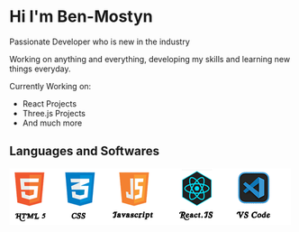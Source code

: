 # Hi I'm Ben-Mostyn

Passionate Developer who is new in the industry

Working on anything and everything, developing my skills and learning new things everyday.

Currently Working on:

- React Projects
- Three.js Projects
- And much more

## Languages and Softwares

<img src="Logo.png">

